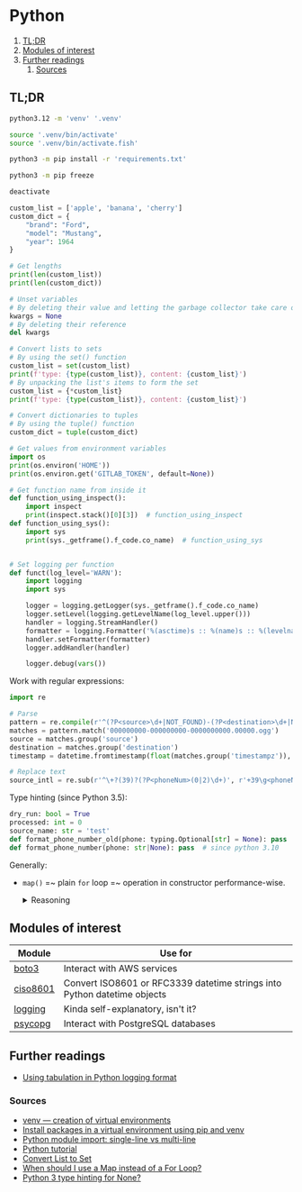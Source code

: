 # Python

1. [TL;DR](#tldr)
1. [Modules of interest](#modules-of-interest)
1. [Further readings](#further-readings)
   1. [Sources](#sources)

## TL;DR

```sh
python3.12 -m 'venv' '.venv'

source '.venv/bin/activate'
source '.venv/bin/activate.fish'

python3 -m pip install -r 'requirements.txt'

python3 -m pip freeze

deactivate
```

```py
custom_list = ['apple', 'banana', 'cherry']
custom_dict = {
    "brand": "Ford",
    "model": "Mustang",
    "year": 1964
}

# Get lengths
print(len(custom_list))
print(len(custom_dict))

# Unset variables
# By deleting their value and letting the garbage collector take care of it
kwargs = None
# By deleting their reference
del kwargs

# Convert lists to sets
# By using the set() function
custom_list = set(custom_list)
print(f'type: {type(custom_list)}, content: {custom_list}')
# By unpacking the list's items to form the set
custom_list = {*custom_list}
print(f'type: {type(custom_list)}, content: {custom_list}')

# Convert dictionaries to tuples
# By using the tuple() function
custom_dict = tuple(custom_dict)

# Get values from environment variables
import os
print(os.environ('HOME'))
print(os.environ.get('GITLAB_TOKEN', default=None))

# Get function name from inside it
def function_using_inspect():
    import inspect
    print(inspect.stack()[0][3])  # function_using_inspect
def function_using_sys():
    import sys
    print(sys._getframe().f_code.co_name)  # function_using_sys


# Set logging per function
def funct(log_level='WARN'):
    import logging
    import sys

    logger = logging.getLogger(sys._getframe().f_code.co_name)
    logger.setLevel(logging.getLevelName(log_level.upper()))
    handler = logging.StreamHandler()
    formatter = logging.Formatter('%(asctime)s :: %(name)s :: %(levelname)s :: %(message)s')
    handler.setFormatter(formatter)
    logger.addHandler(handler)

    logger.debug(vars())
```

Work with regular expressions:

```py
import re

# Parse
pattern = re.compile(r'^(?P<source>\d+|NOT_FOUND)-(?P<destination>\d+|NOT_FOUND)-(?P<timestampz>\d+(.\d+)?).ogg$')
matches = pattern.match('000000000-000000000-0000000000.00000.ogg')
source = matches.group('source')
destination = matches.group('destination')
timestamp = datetime.fromtimestamp(float(matches.group('timestampz')), timezone.utc)

# Replace text
source_intl = re.sub(r'^\+?(39)?(?P<phoneNum>(0|2)\d+)', r'+39\g<phoneNum>', source) if source is not None else source
```

Type hinting (since Python 3.5):

```py
dry_run: bool = True
processed: int = 0
source_name: str = 'test'
def format_phone_number_old(phone: typing.Optional[str] = None): pass  # python 3.5 to 3.10
def format_phone_number(phone: str|None): pass  # since python 3.10
```

Generally:

- `map()` =~ plain `for` loop =~ operation in constructor performance-wise.

  <details>
    <summary>Reasoning</summary>

  See [When should I use a Map instead of a For Loop?].

  ```sh
  # tested with 3.11 and 3.12
  $ python3 'experiments/performance-measuring.py'
  plain for loop: 2.755201207997743
  list constructor: 2.8492380419920664
  map: 2.7811154999944847
  ```

  </details>

## Modules of interest

| Module     | Use for                                                                  |
| ---------- | ------------------------------------------------------------------------ |
| [boto3]    | Interact with AWS services                                               |
| [ciso8601] | Convert ISO8601 or RFC3339 datetime strings into Python datetime objects |
| [logging]  | Kinda self-explanatory, isn't it?                                        |
| [psycopg]  | Interact with PostgreSQL databases                                       |

## Further readings

- [Using tabulation in Python logging format]

### Sources

- [venv — creation of virtual environments]
- [Install packages in a virtual environment using pip and venv]
- [Python module import: single-line vs multi-line]
- [Python tutorial]
- [Convert List to Set]
- [When should I use a Map instead of a For Loop?]
- [Python 3 type hinting for None?]

<!--
  Reference
  ═╬═Time══
  -->

<!-- Upstream -->
[install packages in a virtual environment using pip and venv]: https://packaging.python.org/en/latest/guides/installing-using-pip-and-virtual-environments/
[venv — creation of virtual environments]: https://docs.python.org/3/library/venv.html

<!-- Others -->
[boto3]: https://boto3.amazonaws.com/v1/documentation/api/latest/index.html
[ciso8601]: https://pypi.org/project/ciso8601/
[convert list to set]: https://pythonexamples.org/python-convert-list-to-set/
[logging]: https://docs.python.org/3/library/logging.html
[psycopg]: https://www.psycopg.org/
[python module import: single-line vs multi-line]: https://stackoverflow.com/questions/15011367/python-module-import-single-line-vs-multi-line
[python tutorial]: https://www.w3schools.com/python
[using tabulation in python logging format]: https://stackoverflow.com/questions/2777169/using-tabulation-in-python-logging-format#26145642
[when should i use a map instead of a for loop?]: https://stackoverflow.com/questions/1975250/when-should-i-use-a-map-instead-of-a-for-loop
[python 3 type hinting for none?]: https://stackoverflow.com/questions/19202633/python-3-type-hinting-for-none

